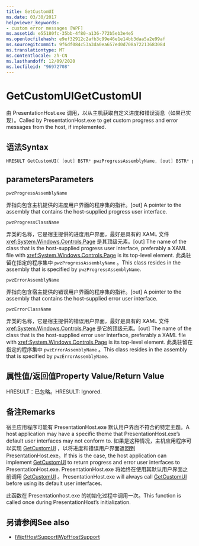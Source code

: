 ```yaml
---
title: GetCustomUI
ms.date: 03/30/2017
helpviewer_keywords:
- custom error messages [WPF]
ms.assetid: e55180fc-35bb-4f80-a136-772b5eb3e4e5
ms.openlocfilehash: e9ef32912c2afb3c99e46e1e14bb3daa5a2e99af
ms.sourcegitcommit: 9f6df084c53a3da0ea657ed0d708a72213683084
ms.translationtype: MT
ms.contentlocale: zh-CN
ms.lasthandoff: 12/09/2020
ms.locfileid: "96972708"
---
```

# <a name="getcustomui"></a><span data-ttu-id="c9fd8-102">GetCustomUI</span><span class="sxs-lookup"><span data-stu-id="c9fd8-102">GetCustomUI</span></span>
<span data-ttu-id="c9fd8-103">由 PresentationHost.exe 调用，以从主机获取自定义进度和错误消息（如果已实现）。</span><span class="sxs-lookup"><span data-stu-id="c9fd8-103">Called by PresentationHost.exe to get custom progress and error messages from the host, if implemented.</span></span>  
  
## <a name="syntax"></a><span data-ttu-id="c9fd8-104">语法</span><span class="sxs-lookup"><span data-stu-id="c9fd8-104">Syntax</span></span>  
  
```cpp  
HRESULT GetCustomUI( [out] BSTR* pwzProgressAssemblyName, [out] BSTR* pwzProgressClassName, [out] BSTR* pwzErrorAssemblyName, [out] BSTR* pwzErrorClassName );  
```  
  
## <a name="parameters"></a><span data-ttu-id="c9fd8-105">parameters</span><span class="sxs-lookup"><span data-stu-id="c9fd8-105">Parameters</span></span>  
 `pwzProgressAssemblyName`  
  
 <span data-ttu-id="c9fd8-106">弄指向包含主机提供的进度用户界面的程序集的指针。</span><span class="sxs-lookup"><span data-stu-id="c9fd8-106">[out] A pointer to the assembly that contains the host-supplied progress user interface.</span></span>  
  
 `pwzProgressClassName`  
  
 <span data-ttu-id="c9fd8-107">弄类的名称，它是宿主提供的进度用户界面，最好是具有的 XAML 文件 <xref:System.Windows.Controls.Page> 是其顶级元素。</span><span class="sxs-lookup"><span data-stu-id="c9fd8-107">[out] The name of the class that is the host-supplied progress user interface, preferably a XAML file with <xref:System.Windows.Controls.Page> is its top-level element.</span></span> <span data-ttu-id="c9fd8-108">此类驻留在指定的程序集中 `pwzProgressAssemblyName` 。</span><span class="sxs-lookup"><span data-stu-id="c9fd8-108">This class resides in the assembly that is specified by `pwzProgressAssemblyName`.</span></span>  
  
 `pwzErrorAssemblyName`  
  
 <span data-ttu-id="c9fd8-109">弄指向包含宿主提供的错误用户界面的程序集的指针。</span><span class="sxs-lookup"><span data-stu-id="c9fd8-109">[out] A pointer to the assembly that contains the host-supplied error user interface.</span></span>  
  
 `pwzErrorClassName`  
  
 <span data-ttu-id="c9fd8-110">弄类的名称，它是宿主提供的错误用户界面，最好是具有的 XAML 文件 <xref:System.Windows.Controls.Page> 是它的顶级元素。</span><span class="sxs-lookup"><span data-stu-id="c9fd8-110">[out] The name of the class that is the host-supplied error user interface, preferably a XAML file with <xref:System.Windows.Controls.Page> is its top-level element.</span></span> <span data-ttu-id="c9fd8-111">此类驻留在指定的程序集中 `pwzErrorAssemblyName` 。</span><span class="sxs-lookup"><span data-stu-id="c9fd8-111">This class resides in the assembly that is specified by `pwzErrorAssemblyName`.</span></span>  
  
## <a name="property-valuereturn-value"></a><span data-ttu-id="c9fd8-112">属性值/返回值</span><span class="sxs-lookup"><span data-stu-id="c9fd8-112">Property Value/Return Value</span></span>  
 <span data-ttu-id="c9fd8-113">HRESULT：已忽略。</span><span class="sxs-lookup"><span data-stu-id="c9fd8-113">HRESULT: Ignored.</span></span>  
  
## <a name="remarks"></a><span data-ttu-id="c9fd8-114">备注</span><span class="sxs-lookup"><span data-stu-id="c9fd8-114">Remarks</span></span>  
 <span data-ttu-id="c9fd8-115">宿主应用程序可能有 PresentationHost.exe 默认用户界面不符合的特定主题。</span><span class="sxs-lookup"><span data-stu-id="c9fd8-115">A host application may have a specific theme that PresentationHost.exe’s default user interfaces may not conform to.</span></span> <span data-ttu-id="c9fd8-116">如果是这种情况，主机应用程序可以实现 [GetCustomUI](getcustomui.md) ，以将进度和错误用户界面返回到 PresentationHost.exe。</span><span class="sxs-lookup"><span data-stu-id="c9fd8-116">If this is the case, the host application can implement [GetCustomUI](getcustomui.md) to return progress and error user interfaces to PresentationHost.exe.</span></span> <span data-ttu-id="c9fd8-117">PresentationHost.exe 将始终在使用其默认用户界面之前调用 [GetCustomUI](getcustomui.md) 。</span><span class="sxs-lookup"><span data-stu-id="c9fd8-117">PresentationHost.exe will always call [GetCustomUI](getcustomui.md) before using its default user interfaces.</span></span>  
  
 <span data-ttu-id="c9fd8-118">此函数在 Presentationhost.exe 的初始化过程中调用一次。</span><span class="sxs-lookup"><span data-stu-id="c9fd8-118">This function is called once during PresentationHost’s initialization.</span></span>  
  
## <a name="see-also"></a><span data-ttu-id="c9fd8-119">另请参阅</span><span class="sxs-lookup"><span data-stu-id="c9fd8-119">See also</span></span>

- [<span data-ttu-id="c9fd8-120">IWpfHostSupport</span><span class="sxs-lookup"><span data-stu-id="c9fd8-120">IWpfHostSupport</span></span>](iwpfhostsupport.md)
